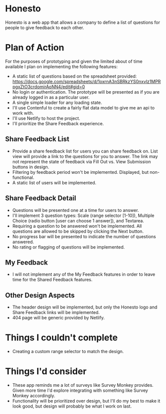 # Honesto
Honesto is a web app that allows a company to define a list of questions for people to give feedback to each other.

# Plan of Action
For the purposes of prototyping and given the limited about of time available I plan on implementing the following features:
* A static list of questions based on the spreadsheet provided: https://docs.google.com/spreadsheets/d/1oxrnA3nSBRkzYS0nxvlz1MPRpgxZtO3crdomirAoNN4/edit#gid=0
* No login or authentication. The prototype will be presented as if you are already logged in as a particular user.
* A single simple loader for any loading state.
* I'll use Contenful to create a fairly flat data model to give me an api to work with.
* I'll use Netlify to host the project.
* I'll prioritize the Share Feedback experience.

## Share Feedback List
* Provide a share feedback list for users you can share feedback on. List view will provide a link to the questions for you to answer. The link may not represent the state of feedback via Fill Out vs. View Submission buttons in design.
* Filtering by feedback period won't be implemented. Displayed, but non-functional.
* A static list of users will be implemented.

## Share Feedback Detail
* Questions will be presented one at a time for users to answer.
* I'll implement 3 question types: Scale (range selector [1-10]), Multiple Choice (radio button [user can choose 1 answer]), and Textarea.
* Requiring a question to be answered won't be implemented. All questions are allowed to be skipped by clicking the Next button.
* No progress bar will be presented to indicate the number of questions answered.
* No rating or flagging of questions will be implemented.

## My Feedback
* I will not implement any of the My Feedback features in order to leave time for the Shared Feedback features.

## Other Design Aspects
* The header design will be implemented, but only the Honesto logo and Share Feedback links will be implemented.
* 404 page will be generic provided by Netlify.

# Things I couldn't complete
* Creating a custom range selector to match the design.

# Things I'd consider
* These app reminds me a lot of surveys like Survey Monkey provides. Given more time I'd explore integrating with something like Survey Monkey accordingly.
* Functionality will be prioritized over design, but I'll do my best to make it look good, but design will probably be what I work on last.
